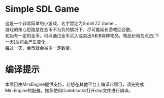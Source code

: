 # Simple SDL Game
这是一个非常简单的小游戏，名字暂定为Small ZZ Game...  
游戏的核心思路是在金币不为负的情况下，尽可能延长游戏回合数。  
初始有一定的金币，可以通过金币买入或卖出A和B两种物品，物品价格在点击[下一天]后将会产生变化.  
每过一天，金币就会减少一定数量。  

# 编译提示
本项目由MiniEngine提供支持，若想在其他平台上编译此项目，请先完成MiniEngine的配置。推荐使用Codeblocks打开cbp文件进行编译。
